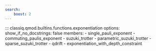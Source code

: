 ```yaml
---
search:
    boost: 2
---
```


<!-- spell-checker: disable -->
<!-- prettier-ignore-start -->
::: classiq.qmod.builtins.functions.exponentiation
    options:
        show_if_no_docstrings: false
        members:
            - single_pauli_exponent
            - commuting_paulis_exponent
            - suzuki_trotter
            - parametric_suzuki_trotter
            - sparse_suzuki_trotter
            - qdrift
            - exponentiation_with_depth_constraint
<!-- prettier-ignore-end -->
<!-- spell-checker: enable -->
